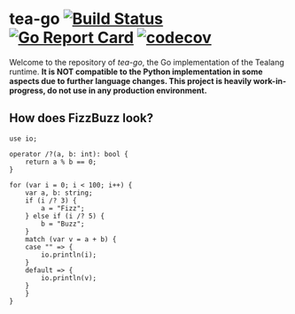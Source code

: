 # tea-go [![Build Status](https://travis-ci.org/tealang/tea-go.svg?branch=master)](https://travis-ci.org/tealang/tea-go) [![Go Report Card](https://goreportcard.com/badge/github.com/tealang/tea-go)](https://goreportcard.com/report/github.com/tealang/tea-go)  [![codecov](https://codecov.io/gh/tealang/tea-go/branch/master/graph/badge.svg)](https://codecov.io/gh/tealang/tea-go)

Welcome to the repository of *tea-go*, the Go implementation of the Tealang runtime. **It is NOT compatible to the Python implementation in some aspects due to further language changes. This project is heavily work-in-progress, do not use in any production environment.**

## How does FizzBuzz look?
```tea
use io;

operator /?(a, b: int): bool {
    return a % b == 0;
}

for (var i = 0; i < 100; i++) {
    var a, b: string;
    if (i /? 3) {
        a = "Fizz";
    } else if (i /? 5) {
        b = "Buzz";
    }
    match (var v = a + b) {
    case "" => {
        io.println(i);
    }
    default => {
        io.println(v);
    }
    }
}
```
